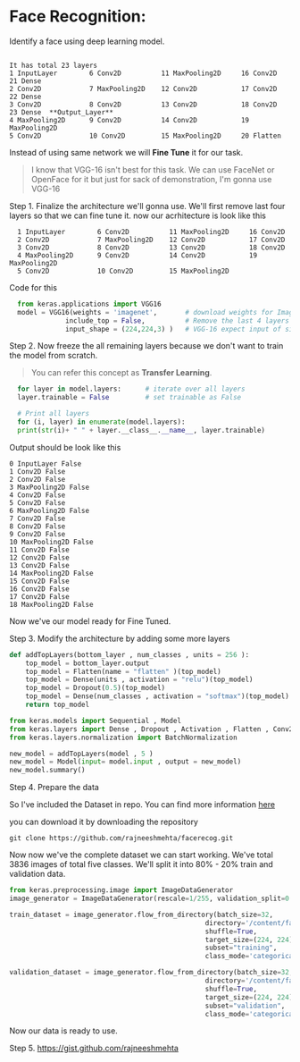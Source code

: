 # Face Recognition:
  Identify a face using deep learning model.
  
``` Our model will use pretrained VGG-16 model trained on ImageNet dataset

It has total 23 layers
1 InputLayer        6 Conv2D          11 MaxPooling2D     16 Conv2D         21 Dense
2 Conv2D            7 MaxPooling2D    12 Conv2D           17 Conv2D         22 Dense
3 Conv2D            8 Conv2D          13 Conv2D           18 Conv2D         23 Dense  **Output_Layer**
4 MaxPooling2D      9 Conv2D          14 Conv2D           19 MaxPooling2D
5 Conv2D            10 Conv2D         15 MaxPooling2D     20 Flatten
```

Instead of using same network we will **Fine Tune** it for our task.

> I know that VGG-16 isn't best for this task. We can use FaceNet or OpenFace for it but just for sack of demonstration, I'm gonna use VGG-16

Step 1. Finalize the architecture we'll gonna use.
        We'll first remove last four layers so that we can fine tune it.
        now our acrhitecture is look like this
        
```
  1 InputLayer        6 Conv2D          11 MaxPooling2D     16 Conv2D        
  2 Conv2D            7 MaxPooling2D    12 Conv2D           17 Conv2D       
  3 Conv2D            8 Conv2D          13 Conv2D           18 Conv2D        
  4 MaxPooling2D      9 Conv2D          14 Conv2D           19 MaxPooling2D
  5 Conv2D            10 Conv2D         15 MaxPooling2D     
```
        
        
        
  Code for this 
```python
  from keras.applications import VGG16
  model = VGG16(weights = 'imagenet',       # download weights for ImageNet
              include_top = False,          # Remove the last 4 layers
              input_shape = (224,224,3) )   # VGG-16 expect input of size (224 , 224 , 3)
```
Step 2. Now freeze the all remaining layers because we don't want to train the model from scratch.

> You can refer this concept as **Transfer Learning**.

```python
  for layer in model.layers:      # iterate over all layers
  layer.trainable = False         # set trainable as False

  # Print all layers  
  for (i, layer) in enumerate(model.layers):
  print(str(i)+ " " + layer.__class__.__name__, layer.trainable)
```

Output should be look like this

```
0 InputLayer False
1 Conv2D False
2 Conv2D False
3 MaxPooling2D False
4 Conv2D False
5 Conv2D False
6 MaxPooling2D False
7 Conv2D False
8 Conv2D False
9 Conv2D False
10 MaxPooling2D False
11 Conv2D False
12 Conv2D False
13 Conv2D False
14 MaxPooling2D False
15 Conv2D False
16 Conv2D False
17 Conv2D False
18 MaxPooling2D False
```
Now we've our model ready for Fine Tuned.

Step 3. Modify the architecture by adding some more layers
```python
def addTopLayers(bottom_layer , num_classes , units = 256 ):
    top_model = bottom_layer.output
    top_model = Flatten(name = "flatten" )(top_model)
    top_model = Dense(units , activation = "relu")(top_model)
    top_model = Dropout(0.5)(top_model)
    top_model = Dense(num_classes , activation = "softmax")(top_model)
    return top_model
```


```python
from keras.models import Sequential , Model
from keras.layers import Dense , Dropout , Activation , Flatten , Conv2D , MaxPooling2D , ZeroPadding2D
from keras.layers.normalization import BatchNormalization

new_model = addTopLayers(model , 5 )
new_model = Model(input= model.input , output = new_model)
new_model.summary()
```

Step 4. Prepare the data 

So I've included the Dataset in repo. You can find more information [here](../master/facerecog/dataset)

you can download it by downloading the repository

```
git clone https://github.com/rajneeshmehta/facerecog.git
```
Now now we've the complete dataset we can start working. 
We've total 3836 images of total five classes.
We'll split it into 80% - 20% train and validation data.

```python
from keras.preprocessing.image import ImageDataGenerator                      # load ImageDataGenerator 
image_generator = ImageDataGenerator(rescale=1/255, validation_split=0.2)     #create a data generator and specifiy validation split size 

train_dataset = image_generator.flow_from_directory(batch_size=32,                        # load 32 image at a time
                                                 directory='/content/facerecog/dataset',  # specify the dataset directory
                                                 shuffle=True,                            # randomize the images
                                                 target_size=(224, 224),                  # remember Vgg-16 requires 224 X 224 images
                                                 subset="training",     
                                                 class_mode='categorical')                # since we've multiple classes 

validation_dataset = image_generator.flow_from_directory(batch_size=32,
                                                 directory='/content/facerecog/dataset',
                                                 shuffle=True,
                                                 target_size=(224, 224), 
                                                 subset="validation",
                                                 class_mode='categorical')
```
Now our data is ready to use.

Step 5. 
https://gist.github.com/rajneeshmehta
